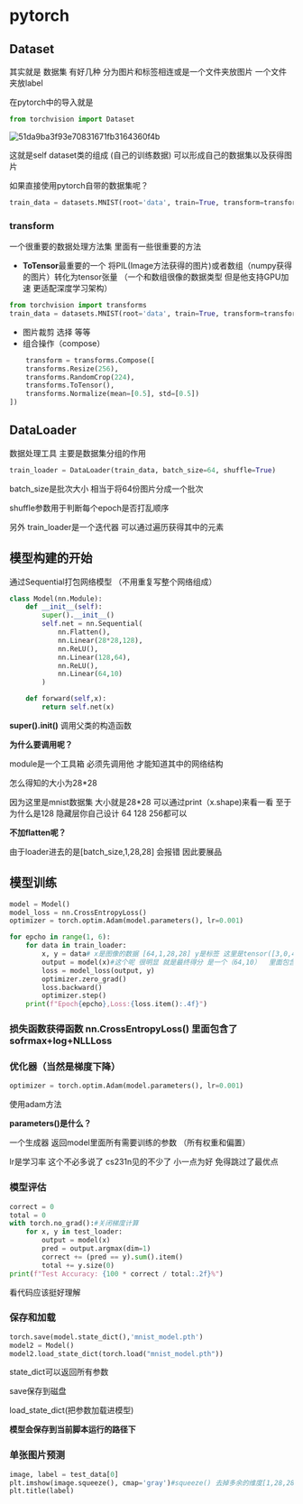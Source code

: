 # pytorch
## Dataset 
其实就是 数据集 有好几种 分为图片和标签相连或是一个文件夹放图片 一个文件夹放label 

在pytorch中的导入就是 
```py
from torchvision import Dataset
```
![51da9ba3f93e70831671fb3164360f4b](https://github.com/user-attachments/assets/63c3366b-4a37-4b4c-b1bb-4057ddc90461)

这就是self dataset类的组成 (自己的训练数据) 可以形成自己的数据集以及获得图片

如果直接使用pytorch自带的数据集呢？

```py
train_data = datasets.MNIST(root='data', train=True, transform=transform, download=True)
```

### transform
一个很重要的数据处理方法集 里面有一些很重要的方法
- **ToTensor**最重要的一个 将PIL(Image方法获得的图片)或者数组（numpy获得的图片）转化为tensor张量 （一个和数组很像的数据类型 但是他支持GPU加速 更适配深度学习架构）
```py
from torchvision import transforms
train_data = datasets.MNIST(root='data', train=True, transform=transforms.ToTensor(), download=True)
```
- 图片裁剪 选择 等等
- 组合操作（compose）
```py
    transform = transforms.Compose([
    transforms.Resize(256),
    transforms.RandomCrop(224),
    transforms.ToTensor(),
    transforms.Normalize(mean=[0.5], std=[0.5])
])
```

## DataLoader
数据处理工具 主要是数据集分组的作用
```py
train_loader = DataLoader(train_data, batch_size=64, shuffle=True)
```
batch_size是批次大小 相当于将64份图片分成一个批次 

shuffle参数用于判断每个epoch是否打乱顺序

另外 train_loader是一个迭代器 可以通过遍历获得其中的元素
## 模型构建的开始
通过Sequential打包网络模型 （不用重复写整个网络组成）
```python
class Model(nn.Module):
    def __init__(self):
        super().__init__()
        self.net = nn.Sequential(
            nn.Flatten(),
            nn.Linear(28*28,128),
            nn.ReLU(),
            nn.Linear(128,64),
            nn.ReLU(),
            nn.Linear(64,10)
        )

    def forward(self,x):
        return self.net(x)
```
**super().__init__()** 调用父类的构造函数

**为什么要调用呢？**

module是一个工具箱 必须先调用他 才能知道其中的网络结构

怎么得知的大小为28*28

因为这里是mnist数据集 大小就是28*28 可以通过print（x.shape)来看一看 至于为什么是128 隐藏层你自己设计 64 128 256都可以

**不加flatten呢？**

由于loader进去的是[batch_size,1,28,28] 会报错 因此要展品
## 模型训练
```python
model = Model()
model_loss = nn.CrossEntropyLoss()
optimizer = torch.optim.Adam(model.parameters(), lr=0.001)

for epcho in range(1, 6):
    for data in train_loader:
        x, y = data# x是图像的数据 [64,1,28,28] y是标签 这里是tensor([3,0,4,1,9...])（随机取的）
        output = model(x)#这个呢 很明显 就是最终得分 是一个（64,10）  里面包含了各个的得分 因此我们可以直接argmax获得结果 例如output.argmax(dim=1)
        loss = model_loss(output, y)
        optimizer.zero_grad()
        loss.backward()
        optimizer.step()
    print(f"Epoch{epcho},Loss:{loss.item():.4f}")
```
### 损失函数获得函数  nn.CrossEntropyLoss() 里面包含了sofrmax+log+NLLLoss

### 优化器（当然是梯度下降）
```python
optimizer = torch.optim.Adam(model.parameters(), lr=0.001)
```
使用adam方法 

**parameters()是什么？**

一个生成器 返回model里面所有需要训练的参数 （所有权重和偏置）

lr是学习率 这个不必多说了 cs231n见的不少了 小一点为好 免得跳过了最优点

### 模型评估
```python
correct = 0
total = 0
with torch.no_grad():#关闭梯度计算
    for x, y in test_loader:
        output = model(x)
        pred = output.argmax(dim=1)
        correct += (pred == y).sum().item()
        total += y.size(0)
print(f"Test Accuracy: {100 * correct / total:.2f}%")
```
看代码应该挺好理解

### 保存和加载
```python
torch.save(model.state_dict(),'mnist_model.pth')
model2 = Model()
model2.load_state_dict(torch.load("mnist_model.pth"))
```
state_dict可以返回所有参数 

save保存到磁盘

load_state_dict(把参数加载进模型)

**模型会保存到当前脚本运行的路径下**
### 单张图片预测
```python
image, label = test_data[0]
plt.imshow(image.squeeze(), cmap='gray')#squeeze() 去掉多余的维度[1,28,28]->[28,28]
plt.title(label)
```

